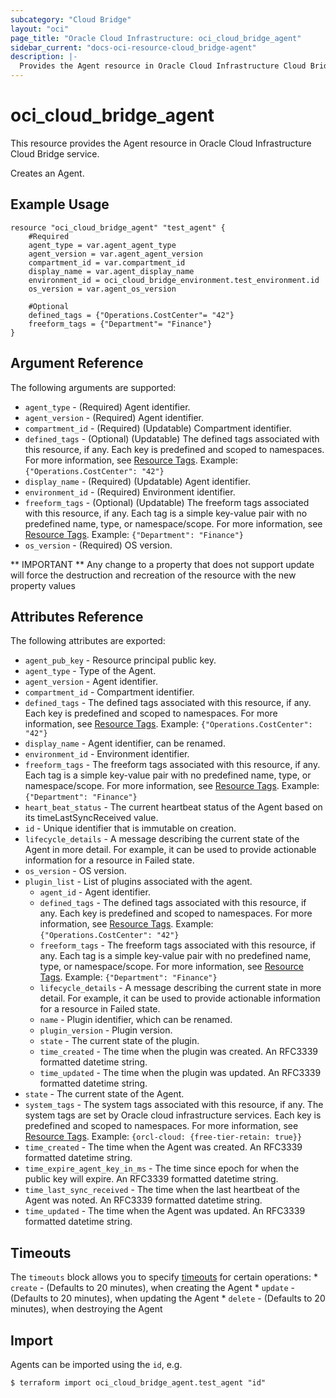 ```yaml
---
subcategory: "Cloud Bridge"
layout: "oci"
page_title: "Oracle Cloud Infrastructure: oci_cloud_bridge_agent"
sidebar_current: "docs-oci-resource-cloud_bridge-agent"
description: |-
  Provides the Agent resource in Oracle Cloud Infrastructure Cloud Bridge service
---
```


# oci_cloud_bridge_agent
This resource provides the Agent resource in Oracle Cloud Infrastructure Cloud Bridge service.

Creates an Agent.


## Example Usage

```hcl
resource "oci_cloud_bridge_agent" "test_agent" {
	#Required
	agent_type = var.agent_agent_type
	agent_version = var.agent_agent_version
	compartment_id = var.compartment_id
	display_name = var.agent_display_name
	environment_id = oci_cloud_bridge_environment.test_environment.id
	os_version = var.agent_os_version

	#Optional
	defined_tags = {"Operations.CostCenter"= "42"}
	freeform_tags = {"Department"= "Finance"}
}
```

## Argument Reference

The following arguments are supported:

* `agent_type` - (Required) Agent identifier.
* `agent_version` - (Required) Agent identifier.
* `compartment_id` - (Required) (Updatable) Compartment identifier.
* `defined_tags` - (Optional) (Updatable) The defined tags associated with this resource, if any. Each key is predefined and scoped to namespaces. For more information, see [Resource Tags](https://docs.cloud.oracle.com/iaas/Content/General/Concepts/resourcetags.htm). Example: `{"Operations.CostCenter": "42"}` 
* `display_name` - (Required) (Updatable) Agent identifier.
* `environment_id` - (Required) Environment identifier.
* `freeform_tags` - (Optional) (Updatable) The freeform tags associated with this resource, if any. Each tag is a simple key-value pair with no predefined name, type, or namespace/scope. For more information, see [Resource Tags](https://docs.cloud.oracle.com/iaas/Content/General/Concepts/resourcetags.htm). Example: `{"Department": "Finance"}` 
* `os_version` - (Required) OS version.


** IMPORTANT **
Any change to a property that does not support update will force the destruction and recreation of the resource with the new property values

## Attributes Reference

The following attributes are exported:

* `agent_pub_key` - Resource principal public key.
* `agent_type` - Type of the Agent.
* `agent_version` - Agent identifier.
* `compartment_id` - Compartment identifier.
* `defined_tags` - The defined tags associated with this resource, if any. Each key is predefined and scoped to namespaces. For more information, see [Resource Tags](https://docs.cloud.oracle.com/iaas/Content/General/Concepts/resourcetags.htm). Example: `{"Operations.CostCenter": "42"}` 
* `display_name` - Agent identifier, can be renamed.
* `environment_id` - Environment identifier.
* `freeform_tags` - The freeform tags associated with this resource, if any. Each tag is a simple key-value pair with no predefined name, type, or namespace/scope. For more information, see [Resource Tags](https://docs.cloud.oracle.com/iaas/Content/General/Concepts/resourcetags.htm). Example: `{"Department": "Finance"}` 
* `heart_beat_status` - The current heartbeat status of the Agent based on its timeLastSyncReceived value.
* `id` - Unique identifier that is immutable on creation.
* `lifecycle_details` - A message describing the current state of the Agent in more detail. For example, it can be used to provide actionable information for a resource in Failed state.
* `os_version` - OS version.
* `plugin_list` - List of plugins associated with the agent.
	* `agent_id` - Agent identifier.
	* `defined_tags` - The defined tags associated with this resource, if any. Each key is predefined and scoped to namespaces. For more information, see [Resource Tags](https://docs.cloud.oracle.com/iaas/Content/General/Concepts/resourcetags.htm). Example: `{"Operations.CostCenter": "42"}` 
	* `freeform_tags` - The freeform tags associated with this resource, if any. Each tag is a simple key-value pair with no predefined name, type, or namespace/scope. For more information, see [Resource Tags](https://docs.cloud.oracle.com/iaas/Content/General/Concepts/resourcetags.htm). Example: `{"Department": "Finance"}` 
	* `lifecycle_details` - A message describing the current state in more detail. For example, it can be used to provide actionable information for a resource in Failed state.
	* `name` - Plugin identifier, which can be renamed.
	* `plugin_version` - Plugin version.
	* `state` - The current state of the plugin.
	* `time_created` - The time when the plugin was created. An RFC3339 formatted datetime string.
	* `time_updated` - The time when the plugin was updated. An RFC3339 formatted datetime string.
* `state` - The current state of the Agent.
* `system_tags` - The system tags associated with this resource, if any. The system tags are set by Oracle cloud infrastructure services. Each key is predefined and scoped to namespaces. For more information, see [Resource Tags](https://docs.cloud.oracle.com/iaas/Content/General/Concepts/resourcetags.htm). Example: `{orcl-cloud: {free-tier-retain: true}}` 
* `time_created` - The time when the Agent was created. An RFC3339 formatted datetime string.
* `time_expire_agent_key_in_ms` - The time since epoch for when the public key will expire. An RFC3339 formatted datetime string.
* `time_last_sync_received` - The time when the last heartbeat of the Agent was noted. An RFC3339 formatted datetime string.
* `time_updated` - The time when the Agent was updated. An RFC3339 formatted datetime string.

## Timeouts

The `timeouts` block allows you to specify [timeouts](https://registry.terraform.io/providers/hashicorp/oci/latest/docs/guides/changing_timeouts) for certain operations:
	* `create` - (Defaults to 20 minutes), when creating the Agent
	* `update` - (Defaults to 20 minutes), when updating the Agent
	* `delete` - (Defaults to 20 minutes), when destroying the Agent


## Import

Agents can be imported using the `id`, e.g.

```
$ terraform import oci_cloud_bridge_agent.test_agent "id"
```

